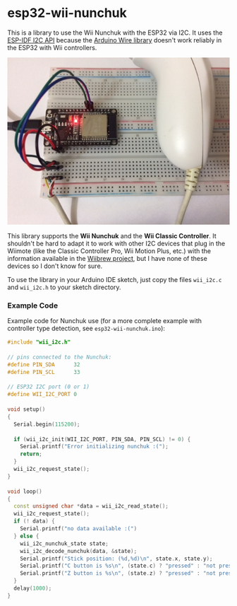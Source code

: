 # esp32-wii-nunchuk

This is a library to use the Wii Nunchuk with the ESP32 via I2C.  It
uses the [ESP-IDF I2C
API](https://docs.espressif.com/projects/esp-idf/en/latest/esp32/api-reference/peripherals/i2c.html)
because the [Arduino Wire
library](https://www.arduino.cc/en/reference/wire) doesn't work
reliably in the ESP32 with Wii controllers.

![ESP32 connected to a Wii Nunchuk](images/photo.jpg)

This library supports the **Wii Nunchuk** and the **Wii Classic
Controller**.  It shouldn't be hard to adapt it to work with other I2C
devices that plug in the Wiimote (like the Classic Controller Pro, Wii
Motion Plus, etc.) with the information available in the [Wiibrew
project](http://wiibrew.org/wiki/Wiimote/Extension_Controllers), but I
have none of these devices so I don't know for sure.

To use the library in your Arduino IDE sketch, just copy the files
`wii_i2c.c` and `wii_i2c.h` to your sketch directory.

### Example Code

Example code for Nunchuk use (for a more complete example with
controller type detection, see `esp32-wii-nunchuk.ino`):

```C++
#include "wii_i2c.h"

// pins connected to the Nunchuk:
#define PIN_SDA      32
#define PIN_SCL      33

// ESP32 I2C port (0 or 1)
#define WII_I2C_PORT 0

void setup()
{
  Serial.begin(115200);

  if (wii_i2c_init(WII_I2C_PORT, PIN_SDA, PIN_SCL) != 0) {
    Serial.printf("Error initializing nunchuk :(");
    return;
  }
  wii_i2c_request_state();
}

void loop()
{
  const unsigned char *data = wii_i2c_read_state();
  wii_i2c_request_state();
  if (! data) {
    Serial.printf("no data available :(")
  } else {
    wii_i2c_nunchuk_state state;
    wii_i2c_decode_nunchuk(data, &state);
    Serial.printf("Stick position: (%d,%d)\n", state.x, state.y);
    Serial.printf("C button is %s\n", (state.c) ? "pressed" : "not pressed");
    Serial.printf("Z button is %s\n", (state.z) ? "pressed" : "not pressed");
  }
  delay(1000);
}
```
